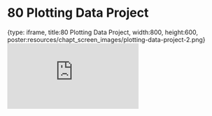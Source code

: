 # 80 Plotting Data Project
 
{type: iframe, title:80 Plotting Data Project, width:800, height:600, poster:resources/chapt_screen_images/plotting-data-project-2.png}
![](https://datatrail-jhu.github.io/DataTrail/no_toc/plotting-data-project-2.html)
 

 

